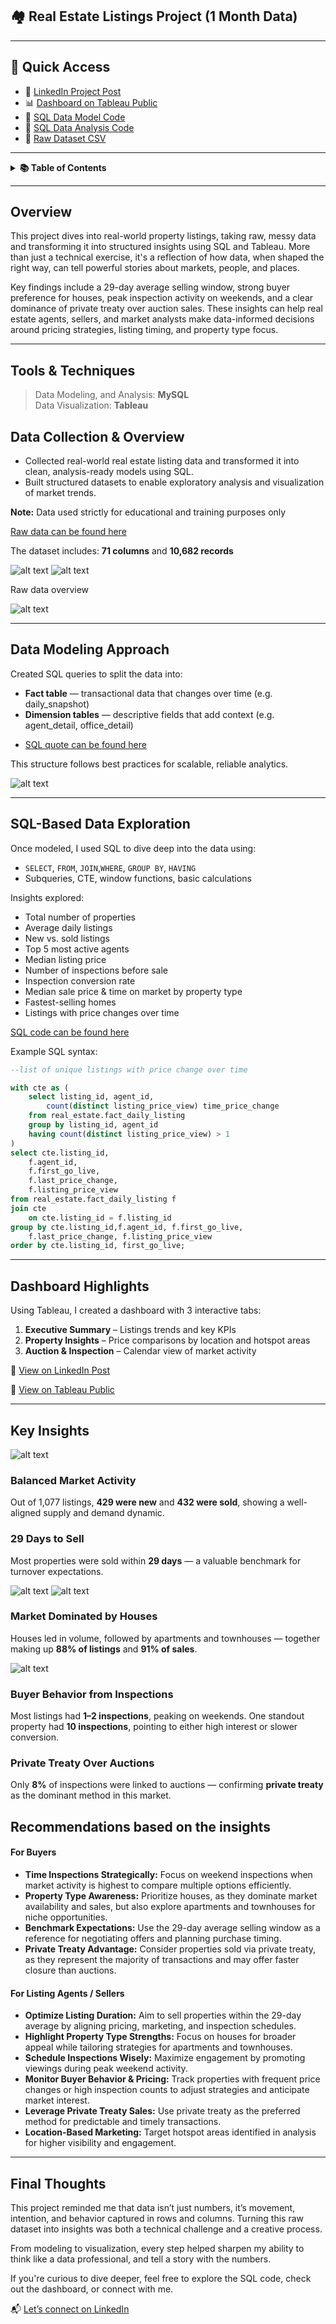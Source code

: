 ## 🏘️ Real Estate Listings Project (1 Month Data)

--- 
## 🔗 Quick Access

- 💬 [LinkedIn Project Post](https://www.linkedin.com/feed/update/urn:li:activity:7339201532086689795/)
- 📊 [Dashboard on Tableau Public](https://public.tableau.com/app/profile/tien.le2550/viz/real_estate_dashboard_17476316458810_17490860210760/DashboardKPI)
- 🧾 [SQL Data Model Code](src/real_estate_data_model.sql)
- 🧾 [SQL Data Analysis Code](src/Data%20Analysis.sql)
- 📁 [Raw Dataset CSV](src/raw_tbl.csv)

---

<details>
<summary><strong>📚  Table of Contents</strong></summary>  
  
- [Overview](#overview)  
- [Tools & Techniques](#tools--techniques)  
- [Data Collection & Overview](#data-collection--overview)  
- [Data Modeling Approach](#data-modeling-approach)  
- [Data Exploration](#sql-based-data-exploration)  
- [Dashboard Highlights](#dashboard-highlights)  
- [Key Insights](#key-insights)  
    - [Balanced Market Activity](#balanced-market-activity)  
    - [29 Days to Sell](#29-days-to-sell)  
    - [Market Dominated by Houses](#market-dominated-by-houses)  
    - [Buyer Behavior from Inspections](#buyer-behavior-from-inspections)  
    - [Private Treaty Over Auctions](#private-treaty-over-auctions)  
- [Final Thoughts](#final-thoughts)

</details>

---
## Overview

This project dives into real-world property listings, taking raw, messy data and transforming it into structured insights using SQL and Tableau. More than just a technical exercise, it's a reflection of how data, when shaped the right way, can tell powerful stories about markets, people, and places.

Key findings include a 29-day average selling window, strong buyer preference for houses, peak inspection activity on weekends, and a clear dominance of private treaty over auction sales. These insights can help real estate agents, sellers, and market analysts make data-informed decisions around pricing strategies, listing timing, and property type focus.

--- 

## Tools & Techniques

> Data Modeling, and Analysis: **MySQL**  
> Data Visualization: **Tableau**

## Data Collection & Overview

- Collected real-world real estate listing data and transformed it into clean, analysis-ready models using SQL.  
- Built structured datasets to enable exploratory analysis and visualization of market trends.  

__Note:__ Data used strictly for educational and training purposes only

[Raw data can be found here](src/raw_tbl.csv)

The dataset includes: **71 columns** and **10,682 records**

![alt text](img/image-12.png)
![alt text](img/image-4.png)

Raw data overview

![alt text](img/image-14.png)

--- 
## Data Modeling Approach

Created SQL queries to split the data into:

* **Fact table** — transactional data that changes over time (e.g. daily_snapshot)
* **Dimension tables** — descriptive fields that add context (e.g. agent_detail, office_detail)  
- [SQL quote can be found here](./real_estate_data_model.sql)

This structure follows best practices for scalable, reliable analytics.

![alt text](img/image-15.png)

--- 

## SQL-Based Data Exploration

Once modeled, I used SQL to dive deep into the data using:

* `SELECT`, `FROM`, `JOIN`,`WHERE`, `GROUP BY`, `HAVING`
* Subqueries, CTE, window functions, basic calculations

Insights explored:

* Total number of properties
* Average daily listings
* New vs. sold listings
* Top 5 most active agents
* Median listing price
* Number of inspections before sale
* Inspection conversion rate
* Median sale price & time on market by property type
* Fastest-selling homes
* Listings with price changes over time

[SQL code can be found here](src/Data%20Analysis.sql)

Example SQL syntax:

```sql
--list of unique listings with price change over time

with cte as (
	select listing_id, agent_id,
        count(distinct listing_price_view) time_price_change
	from real_estate.fact_daily_listing
	group by listing_id, agent_id
    having count(distinct listing_price_view) > 1 
)
select cte.listing_id,
    f.agent_id, 
    f.first_go_live, 
    f.last_price_change,
    f.listing_price_view
from real_estate.fact_daily_listing f 
join cte
    on cte.listing_id = f.listing_id
group by cte.listing_id,f.agent_id, f.first_go_live, 
    f.last_price_change, f.listing_price_view
order by cte.listing_id, first_go_live;
```
--- 

## Dashboard Highlights

Using Tableau, I created a dashboard with 3 interactive tabs:

1. **Executive Summary** – Listings trends and key KPIs
2. **Property Insights** – Price comparisons by location and hotspot areas
3. **Auction & Inspection** – Calendar view of market activity

🔗 [View on LinkedIn Post](https://www.linkedin.com/feed/update/urn:li:activity:7339201532086689795/)

🔗 [View on Tableau Public](https://public.tableau.com/app/profile/tien.le2550/viz/real_estate_dashboard_17476316458810_17490860210760/DashboardKPI)

--- 

## Key Insights

![alt text](img/image-6.png)

### Balanced Market Activity

Out of 1,077 listings, **429 were new** and **432 were sold**, showing a well-aligned supply and demand dynamic.

### 29 Days to Sell

Most properties were sold within **29 days** — a valuable benchmark for turnover expectations.

![alt text](img/image-9.png)
![alt text](img/image-10.png)

### Market Dominated by Houses

Houses led in volume, followed by apartments and townhouses — together making up **88% of listings** and **91% of sales**.

![alt text](img/image-11.png)

### Buyer Behavior from Inspections

Most listings had **1–2 inspections**, peaking on weekends. One standout property had **10 inspections**, pointing to either high interest or slower conversion.

### Private Treaty Over Auctions

Only **8%** of inspections were linked to auctions — confirming **private treaty** as the dominant method in this market.

## Recommendations based on the insights

#### **For Buyers**

* **Time Inspections Strategically:** Focus on weekend inspections when market activity is highest to compare multiple options efficiently.
* **Property Type Awareness:** Prioritize houses, as they dominate market availability and sales, but also explore apartments and townhouses for niche opportunities.
* **Benchmark Expectations:** Use the 29-day average selling window as a reference for negotiating offers and planning purchase timing.
* **Private Treaty Advantage:** Consider properties sold via private treaty, as they represent the majority of transactions and may offer faster closure than auctions.

#### **For Listing Agents / Sellers**

* **Optimize Listing Duration:** Aim to sell properties within the 29-day average by aligning pricing, marketing, and inspection schedules.
* **Highlight Property Type Strengths:** Focus on houses for broader appeal while tailoring strategies for apartments and townhouses.
* **Schedule Inspections Wisely:** Maximize engagement by promoting viewings during peak weekend activity.
* **Monitor Buyer Behavior & Pricing:** Track properties with frequent price changes or high inspection counts to adjust strategies and anticipate market interest.
* **Leverage Private Treaty Sales:** Use private treaty as the preferred method for predictable and timely transactions.
* **Location-Based Marketing:** Target hotspot areas identified in analysis for higher visibility and engagement.

--- 

## Final Thoughts

This project reminded me that data isn’t just numbers, it’s movement, intention, and behavior captured in rows and columns. Turning this raw dataset into insights was both a technical challenge and a creative process.

From modeling to visualization, every step helped sharpen my ability to think like a data professional, and tell a story with the numbers.

If you're curious to dive deeper, feel free to explore the SQL code, check out the dashboard, or connect with me.

📬 [Let’s connect on LinkedIn](https://www.linkedin.com/in/aimeele97/)

